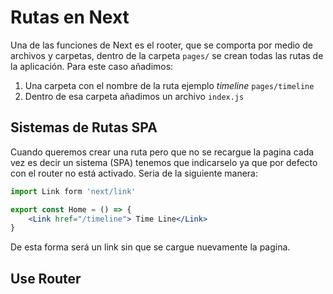# Rutas en Next

Una de las funciones de Next es el rooter, que se comporta por medio de archivos y carpetas, dentro de la carpeta `pages/` se crean todas las rutas de la aplicación. Para este caso añadimos:

1. Una carpeta con el nombre de la ruta ejemplo *timeline* `pages/timeline` 
2. Dentro de esa carpeta añadimos un archivo `index.js`

## Sistemas de Rutas SPA

Cuando queremos crear una ruta pero que no se recargue la pagina cada vez es decir un sistema (SPA) tenemos que indicarselo ya que por defecto con el router no está activado. Seria de la siguiente manera:

```jsx
import Link form 'next/link'

export const Home = () => {
	<Link href="/timeline"> Time Line</Link>
}

```

De esta forma será un link sin que se cargue nuevamente la pagina.


## Use Router
